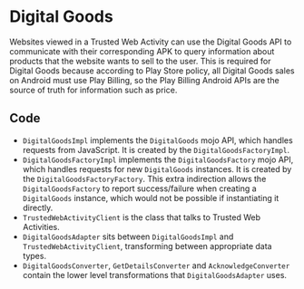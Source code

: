 # Digital Goods

Websites viewed in a Trusted Web Activity can use the Digital Goods API to
communicate with their corresponding APK to query information about products
that the website wants to sell to the user.
This is required for Digital Goods because according to Play Store policy,
all Digital Goods sales on Android must use Play Billing, so the Play Billing
Android APIs are the source of truth for information such as price.

## Code

* `DigitalGoodsImpl` implements the `DigitalGoods` mojo API, which handles
  requests from JavaScript. It is created by the `DigitalGoodsFactoryImpl`.
* `DigitalGoodsFactoryImpl` implements the `DigitalGoodsFactory` mojo API, which
  handles requests for new `DigitalGoods` instances. It is created by the
  `DigitalGoodsFactoryFactory`. This extra indirection allows the
  `DigitalGoodsFactory` to report success/failure when creating a `DigitalGoods`
   instance, which would not be possible if instantiating it directly.
* `TrustedWebActivityClient` is the class that talks to Trusted Web Activities.
* `DigitalGoodsAdapter` sits between `DigitalGoodsImpl` and
  `TrustedWebActivityClient`, transforming between appropriate data types.
* `DigitalGoodsConverter`, `GetDetailsConverter` and `AcknowledgeConverter` contain the lower level
   transformations that `DigitalGoodsAdapter` uses.
